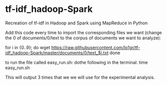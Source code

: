 # tf-idf_hadoop-Spark
Recreation of tf-idf in Hadoop and Spark using MapReduce in Python



Add this code every time to import the corresponding files we want (change the 0 of documents/0/text to the corpus of documents we want to analyze):

for i in {0..9}; do
      wget https://raw.githubusercontent.com/lo1gr/tf-idf_hadoop-Spark/master/documents/0/text_$i.txt
done



to run the file called
easy_run.sh:   dothe following in the terminal:
time easy_run.sh

This will output 3 times that we we will use for the experimental analysis.
